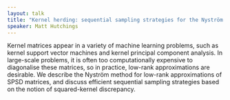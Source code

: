 ```yaml
---
layout: talk
title: "Kernel herding: sequential sampling strategies for the Nyström approximation of large-scale kernel matrices"
speaker: Matt Hutchings
---
```

Kernel matrices appear in a variety of machine learning problems, such as kernel support vector machines and kernel principal component analysis. In large-scale problems, it is often too computationally expensive to diagonalise these matrices, so in practice, low-rank approximations are desirable. We describe the Nyström method for low-rank approximations of SPSD matrices, and discuss efficient sequential sampling strategies based on the notion of squared-kernel discrepancy.
